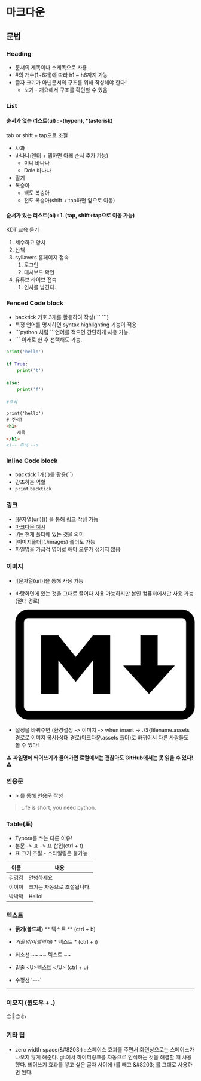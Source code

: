 # 마크다운

## 문법

### Heading

- 문서의 제목이나 소제목으로 사용
- #의 개수(1~6개)에 따라 h1 ~ h6까지 가능
- 글자 크기가 아닌문서의 구조를 위해 작성해야 한다!
  - 보기 - 개요에서 구조를 확인할 수 있음




### List

#### 순서가 없는 리스트(ul) : -(hypen), *(asterisk)

tab or  shift + tap으로 조절

- 사과
- 바나나(엔터 + 탭하면 아래 순서 추가 가능)
  - 미니 바나나
  - Dole 바나나
- 딸기
- 복숭아
  - 백도 복숭아
  - 천도 복숭아(shift + tap하면 앞으로 이동)

#### 순서가 있는 리스트(ol) :  1. (tap, shift+tap으로 이동 가능)

KDT 교육 듣기

1. 세수하고 양치
2. 산책
3. syllavers 홈페이지 접속
   1. 로그인
   2. 대시보드 확인
4. 유튜브 라이브 접속
   1. 인사를 남긴다.



### Fenced Code block 

- backtick 기호 3개를 활용하여 작성(\``` \```)
- 특정 언어를 명시하면 syntax highlighting 기능이 적용
- \```python 처럼 \```언어를 적으면 간단하게 사용 가능.
- \``` 아래로 한 후 선택해도 가능.

```python
print('hello')

if True:
    print('t')
    
else:
    print('f')
    
#주석
```

```html
print('hello')
# 주석?
<h1>
    제목
</h1>
<!-- 주석 -->
```



### Inline Code block

- backtick 1개(\`)를 활용(``)
- 강조하는 역할
- `print` `backtick` 



### 링크

- \[문자열(url)]() 을 통해 링크 작성 가능
- [마크다운 예시](./마크다운.md)
- ./는 현재 폴더에 있는 것을 의미
- \[이미지폴더](./images) 폴더도 가능
- 파일명을 가급적 영어로 해야 오류가 생기지 않음



### 이미지

- ![문자열(url)]을 통해 사용 가능

- 바탕화면에 있는 것을 그대로 끌어다 사용 가능하지만 본인 컴퓨터에서만 사용 가능 (절대 경로)

  ![마크다운](Markdown.assets/마크다운.png)

- 설정을 바꿔주면 (환경설정 -> 이미지 -> when insert -> ./${filename.assets 경로로 이미지 복사}상대 경로(마크다운.assets 폴더)로 바뀌어서 다른 사람들도 볼 수 있다! 



⚠ **파일명에 띄어쓰기가 들어가면 로컬에서는 괜찮아도 GitHub에서는 못 읽을 수 있다!** ⚠





### 인용문

- \> 를 통해 인용문 작성

> Life is short, you need python.



### Table(표)

- Typora를 쓰는 다른 이유!
- 본문 -> 표 -> 표 삽입(ctrl + t)
- 표 크기 조절 - 스타일링은 불가능

| 이름   | 내용                        |
| ------ | --------------------------- |
| 김김김 | 안녕하세요                  |
| 이이이 | 크기는 자동으로 조절됩니다. |
| 박박박 | Hello!                      |




### 텍스트

- **굵게(볼드체)**  \**  텍스트 \** (ctrl + b)

- *기울임(이텔릭체)*  \* 텍스트 \* (ctrl + i)

- ~~취소선~~ \~~      \~~ 텍스트 \~~ 

- <u>밑줄</u>   \<U>텍스트 \</U> (ctrl + u)

- 수평선 '---`

---

  

### 이모지 (윈도우 + .)

😊🤣😍👍



### 기타 팁

- zero width space(\&#8203;) : 스페이스 효과를 주면서 화면상으로는 스페이스가 나오지 않게 해준다. git에서 하이퍼링크를 자동으로 인식하는 것을 해결할 때 사용했다. 띄어쓰기 효과를 넣고 싶은 글자 사이에 \\를 빼고 \&#8203; 를 그대로 사용하면 된다. 